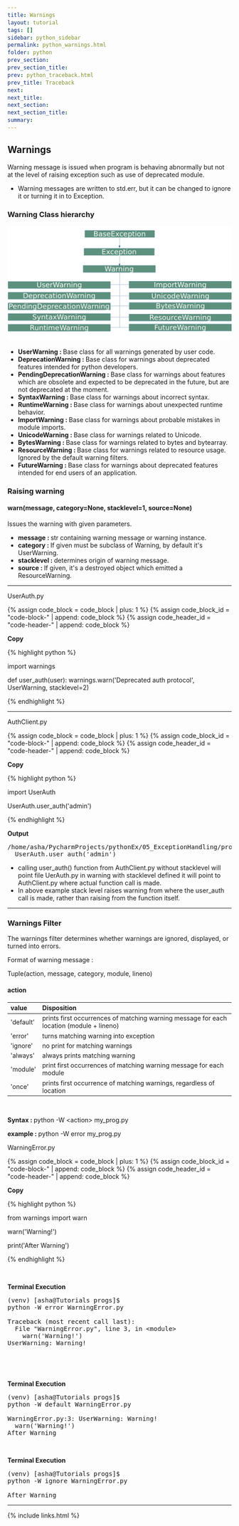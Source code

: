 ```yaml
---
title: Warnings
layout: tutorial
tags: []
sidebar: python_sidebar
permalink: python_warnings.html
folder: python
prev_section: 
prev_section_title: 
prev: python_traceback.html
prev_title: Traceback
next: 
next_title: 
next_section: 
next_section_title: 
summary: 
---
```


## Warnings

<p> Warning message is issued when program is behaving abnormally but not at the level of raising exception such as use of deprecated module.</p>

<div id="tut-content"> 
    <ul>
        <li> Warning messages are written to std.err, but it can be changed to ignore it or turning it in to Exception. </li>
    </ul> 
</div>


### Warning Class hierarchy

<div id="tut-img">
    <img src="/images/tutorials/python/WarningClassHierarchy.gif" class="tut-img" alt="python logo">
</div>


<div id="tut-content"> 
    <ul>    
        <li> <strong> UserWarning  : </strong> Base class for all warnings generated by user code. </li>
        <li> <strong> DeprecationWarning : </strong> Base class for warnings about deprecated features intended for python developers. </li>
        <li> <strong> PendingDeprecationWarning : </strong> Base class for warnings about features which are obsolete and expected to be deprecated in the future, but are not deprecated at the moment. </li>
        <li> <strong> SyntaxWarning : </strong> Base class for warnings about incorrect syntax. </li>
        <li> <strong> RuntimeWarning : </strong> Base class for warnings about unexpected runtime behavior. </li>
        <li> <strong> ImportWarning : </strong> Base class for warnings about probable mistakes in module imports.</li>
        <li> <strong> UnicodeWarning : </strong> Base class for warnings related to Unicode.</li>
        <li> <strong> BytesWarning : </strong> Base class for warnings related to bytes and bytearray. </li>
        <li> <strong> ResourceWarning : </strong> Base class for warnings related to resource usage. Ignored by the default warning filters. </li>
        <li> <strong> FutureWarning : </strong> Base class for warnings about deprecated features intended for end users of an application. </li>
    </ul>
</div>


### Raising warning

#### warn(message, category=None, stacklevel=1, source=None)

<p> Issues the warning with given parameters. </p>

<div id="tut-content"> 
    <ul>
        <li> <strong> message : </strong> str containing warning message or warning instance. </li>
        <li> <strong> category : </strong> If given must be subclass of Warning, by default it's UserWarning. </li>
        <li> <strong> stacklevel : </strong> determines origin of warning message. </li>
        <li> <strong> source : </strong>  If given, it's a destroyed object which emitted a ResourceWarning. </li>
    </ul> 
</div>


<hr/>


<p> <i class="fa fa-file-text" aria-hidden="true"></i> UserAuth.py </p>

{% assign code_block = code_block | plus: 1 %}
{% assign code_block_id = "code-block-" | append: code_block %}
{% assign code_header_id = "code-header-" | append: code_block %}
<div id="{{ code_block_id }}" class="code-block">
<p id= "{{ code_header_id }}" class="code-header" data-toggle="tooltip" data-original-title="Copy to ClipBoard"><b>Copy</b></p><script type="text/javascript">copyHover("{{ code_block_id }}", "{{ code_header_id }}")</script>
{% highlight python %}

import warnings


def user_auth(user):
    warnings.warn('Deprecated auth protocol', UserWarning, stacklevel=2)


{% endhighlight %}
</div>


<hr/>

<p> <i class="fa fa-file-text" aria-hidden="true"></i> AuthClient.py </p>

{% assign code_block = code_block | plus: 1 %}
{% assign code_block_id = "code-block-" | append: code_block %}
{% assign code_header_id = "code-header-" | append: code_block %}
<div id="{{ code_block_id }}" class="code-block">
<p id= "{{ code_header_id }}" class="code-header" data-toggle="tooltip" data-original-title="Copy to ClipBoard"><b>Copy</b></p><script type="text/javascript">copyHover("{{ code_block_id }}", "{{ code_header_id }}")</script>
{% highlight python %}

import UserAuth

UserAuth.user_auth('admin')


{% endhighlight %}
</div>





<div class="result"><p class="result-header"><b>Output</b></p>
<pre id='tut-output-error' class="result-content">/home/asha/PycharmProjects/pythonEx/05_ExceptionHandling/progs/AuthClient.py:3: UserWarning: Deprecated auth protocol
  UserAuth.user_auth('admin')</pre></div>


<div id="tut-content"> 
    <ul>
        <li> calling user_auth() function from AuthClient.py without stacklevel will point file UerAuth.py in warning with stacklevel defined it will point to AuthClient.py where actual function call is made. </li>
        <li> In above example stack level raises warning from where the user_auth call is made, rather than raising from the function itself. </li>
    </ul> 
</div>

<hr/>


### Warnings Filter

<p> The warnings filter determines whether warnings are ignored, displayed, or turned into errors. </p>

<p> Format of warning message  : </p>
<p id="tut-cons"> Tuple(action, message, category, module, lineno) </p>


#### action

 value    |      Disposition
 :--- | :----
 'default'  |  prints first occurrences of matching warning message for each location (module + lineno)
 'error'    |  turns matching warning into exception
 'ignore'   |  no print for matching warnings
 'always'   |  always prints matching warning
 'module'   |  print first occurrences of matching warning message for each module
 'once'     |  prints first occurrence of matching warnings, regardless of location

<br/>

<p> <strong> Syntax :  </strong>  python -W &lt;action> my_prog.py</p>
<p> <strong> example :  </strong> python -W error my_prog.py</p> 


<p> <i class="fa fa-file-text" aria-hidden="true"></i> WarningError.py </p>

{% assign code_block = code_block | plus: 1 %}
{% assign code_block_id = "code-block-" | append: code_block %}
{% assign code_header_id = "code-header-" | append: code_block %}
<div id="{{ code_block_id }}" class="code-block">
<p id= "{{ code_header_id }}" class="code-header" data-toggle="tooltip" data-original-title="Copy to ClipBoard"><b>Copy</b></p><script type="text/javascript">copyHover("{{ code_block_id }}", "{{ code_header_id }}")</script>
{% highlight python %}

from warnings import warn

warn('Warning!')

print('After Warning')



{% endhighlight %}
</div>

<br/>

<div class="result"><p class="result-header"><b>Terminal Execution</b></p>
<pre class="result-content">
(venv) [asha@Tutorials progs]$ <div id="tut-highlight">python -W error WarningError.py</div>
Traceback (most recent call last):
  File "WarningError.py", line 3, in &lt;module>
    warn('Warning!')
UserWarning: Warning!

</pre></div>

<br/>


<div class="result"><p class="result-header"><b>Terminal Execution</b></p>
<pre class="result-content">
(venv) [asha@Tutorials progs]$ <div id="tut-highlight">python -W default WarningError.py </div>
WarningError.py:3: UserWarning: Warning!
  warn('Warning!')
After Warning
</pre></div>

<br/>


<div class="result"><p class="result-header"><b>Terminal Execution</b></p>
<pre class="result-content">
(venv) [asha@Tutorials progs]$ <div id="tut-highlight">python -W ignore WarningError.py </div>
After Warning
</pre></div>


<hr/>

{% include links.html %}